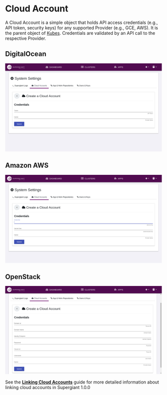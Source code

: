 # Cloud Account

A Cloud Account is a simple object that holds API access credentials (e.g., API token, security keys) for any supported Provider (e.g., GCE, AWS). It is the parent object of [Kubes](http://supergiant.readthedocs.io/en/v1.0.0/Concepts/kube/).  Credentials are validated by an API call to the respective Provider.

## DigitalOcean

![](../img/digital-ocean-credentials.png)

## Amazon AWS

![](../img/aws-cloud-acc-credentials.png)

## OpenStack

![](../img/openstack-cloud-credentials.png)

See the **[Linking Cloud Accounts](http://supergiant.readthedocs.io/en/v1.0.0/Using%20the%20UI/cloud_accounts/)** guide for more detailed information about linking cloud accounts in Supergiant 1.0.0